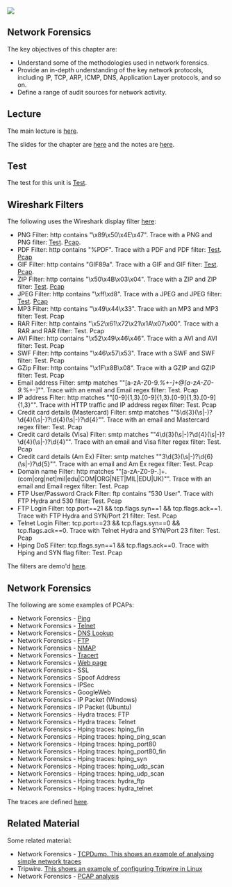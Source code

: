 <img src="https://github.com/billbuchanan/csn09112/blob/master/zadditional/top_csn09112.png"/>

## Network Forensics
The key objectives of this chapter are:

* Understand some of the methodologies used in network forensics.
* Provide an in-depth understanding of the key network protocols, including IP, TCP, ARP, ICMP, DNS, Application Layer protocols, and so on.
* Define a range of audit sources for network activity.

## Lecture
The main lecture is [here](https://www.youtube.com/watch?v=9_u1eriQtSY).

The slides for the chapter are [here](https://asecuritysite.com/book_chap08.pdf) and the notes are [here](https://asecuritysite.com/public/unit09.pdf).

## Test

The test for this unit is [Test](https://asecuritysite.com/tests/tests?sortBy=sfc09).
## Wireshark Filters
The following uses the Wireshark display filter [here](https://asecuritysite.com/subjects/chapter20):
* PNG Filter: http contains "\x89\x50\x4E\x47". Trace with a PNG and PNG filter: [Test](https://asecuritysite.com/forensics/tshark?fname=with_png.pcap&rulesname=http%20contains%20%2289%3A50%3A4E%3A47%22). [Pcap](https://asecuritysite.com/log/with_png.zip).
* PDF Filter: http contains "%PDF". Trace with a PDF and PDF filter: [Test](https://asecuritysite.com/forensics/tshark?fname=with_pdf.pcap&rulesname=http%20contains%20%5C%22%25PDF%5C%22). [Pcap](https://asecuritysite.com/log/with_pdf.zip)
* GIF Filter: http contains "GIF89a". Trace with a GIF and GIF filter: [Test](https://asecuritysite.com/forensics/tshark?fname=with_gif.pcap&rulesname=http%20contains%20%22GIF89a%22). [Pcap](https://asecuritysite.com/log/with_gif.zip).
* ZIP Filter: http contains "\x50\x4B\x03\x04". Trace with a ZIP and ZIP filter: [Test](https://asecuritysite.com/forensics/tshark?fname=with_zip.pcap&rulesname=http%20contains%20%2250%3A4B%3A03%3A04%22). [Pcap](https://asecuritysite.com/log/with_zip.zip)
* JPEG Filter: http contains "\xff\xd8". Trace with a JPEG and JPEG filter: [Test](https://asecuritysite.com/forensics/tshark?fname=with_jpg.pcap&rulesname=http%20contains%20%22ff%3Ad8%22). [Pcap](https://asecuritysite.com/log/with_jpg.zip)
* MP3 Filter: http contains "\x49\x44\x33". Trace with an MP3 and MP3 filter: Test. Pcap
* RAR Filter: http contains "\x52\x61\x72\x21\x1A\x07\x00". Trace with a RAR and RAR filter: Test. Pcap
* AVI Filter: http contains "\x52\x49\x46\x46". Trace with a AVI and AVI filter: Test. Pcap
* SWF Filter: http contains "\x46\x57\x53". Trace with a SWF and SWF filter: Test. Pcap
* GZip Filter: http contains "\x1F\x8B\x08". Trace with a GZIP and GZIP filter: Test. Pcap
* Email address Filter: smtp matches ""[a-zA-Z0-9._%+-]+@[a-zA-Z0-9._%+-]"". Trace with an email and Email regex filter: Test. Pcap
* IP address Filter: http matches ""[0-9]{1,3}\.[0-9]{1,3}\.[0-9]{1,3}.[0-9]{1,3}"". Trace with HTTP traffic and IP address regex filter: Test. Pcap
* Credit card details (Mastercard) Filter: smtp matches ""5\\d{3}(\\s|-)?\\d{4}(\\s|-)?\\d{4}(\\s|-)?\\d{4}"". Trace with an email and Mastercard regex filter: Test. Pcap
* Credit card details (Visa) Filter: smtp matches ""4\\d{3}(\\s|-)?\\d{4}(\\s|-)?\\d{4}(\\s|-)?\\d{4}"". Trace with an email and Visa filter regex filter: Test. Pcap
* Credit card details (Am Ex) Filter: smtp matches ""3\\d{3}(\\s|-)?\\d{6}(\\s|-)?\\d{5}"". Trace with an email and Am Ex regex filter: Test. Pcap
* Domain name Filter: http matches ""[a-zA-Z0-9\-\.]+\.(com|org|net|mil|edu|COM|ORG|NET|MIL|EDU|UK)"". Trace with an email and Email regex filter: Test. Pcap
* FTP User/Password Crack Filter: ftp contains \"530 User\". Trace with FTP Hydra and 530 filter: Test. Pcap
* FTP Login Filter: tcp.port==21 && tcp.flags.syn==1 && tcp.flags.ack==1. Trace with FTP Hydra and SYN/Port 21 filter: Test. Pcap
* Telnet Login Filter: tcp.port==23 && tcp.flags.syn==0 && tcp.flags.ack==0. Trace with Telnet Hydra and SYN/Port 23 filter: Test. Pcap
* Hping DoS Filter: tcp.flags.syn==1 && tcp.flags.ack==0. Trace with Hping and SYN flag filter: Test. Pcap



The filters are demo'd [here](https://asecuritysite.com/subjects/chapter20).

## Network Forensics
The following are some examples of PCAPs:

* Network Forensics - [Ping](https://asecuritysite.com/forensics/net?sortBy=video%3Aasecuritysite.com%2Flog%2Fping.txt)
* Network Forensics - [Telnet](https://asecuritysite.com/forensics/net?sortBy=video%3Aasecuritysite.com%2Flog%2Ftelnet.txt)
* Network Forensics - [DNS Lookup](https://asecuritysite.com/forensics/net?sortBy=video%3Aasecuritysite.com%2Flog%2Fdnslookup.txt)
* Network Forensics - [FTP](https://asecuritysite.com/forensics/net?sortBy=video%3Aasecuritysite.com%2Flog%2Fftp.txt)
* Network Forensics - [NMAP](https://asecuritysite.com/forensics/net?sortBy=video%3Aasecuritysite.com%2Flog%2Fnmap.txt)
* Network Forensics - [Tracert](https://asecuritysite.com/forensics/net?sortBy=video%3Aasecuritysite.com%2Flog%2Ftracert.txt)
* Network Forensics - [Web page](https://asecuritysite.com/forensics/net?sortBy=video%3Aasecuritysite.com%2Flog%2Fwebpage.txt)
* Network Forensics - SSL
* Network Forensics - Spoof Address
* Network Forensics - IPSec
* Network Forensics - GoogleWeb
* Network Forensics - IP Packet (Windows)
* Network Forensics - IP Packet (Ubuntu)
* Network Forensics - Hydra traces: FTP
* Network Forensics - Hydra traces: Telnet
* Network Forensics - Hping traces: hping_fin
* Network Forensics - Hping traces: hping_ping_scan
* Network Forensics - Hping traces: hping_port80
* Network Forensics - Hping traces: hping_port80_fin
* Network Forensics - Hping traces: hping_syn
* Network Forensics - Hping traces: hping_udp_scan
* Network Forensics - Hping traces: hping_udp_scan
* Network Forensics - Hping traces: hydra_ftp
* Network Forensics - Hping traces: hydra_telnet

The traces are defined [here](https://asecuritysite.com/forensics/pcap).

## Related Material
Some related material:

* Network Forensics - [TCPDump. This shows an example of analysing simple network traces](https://asecuritysite.com/information/videos?sortBy=video%3Abuchananweb.co.uk%2Fadv_security_and_network_forensics%2Ftcpdump01%2Ftcpdump01.htm)
* Tripwire. [This shows an example of configuring Tripwire in Linux](https://asecuritysite.com/information/videos?sortBy=video%3Awww.youtube.com%2Fembed%2FMvMnwDeXvZo%3Fhd%3D1%3Frel%3D0)
* Network Forensics - [PCAP analysis](https://asecuritysite.com/forensics/pcap)




